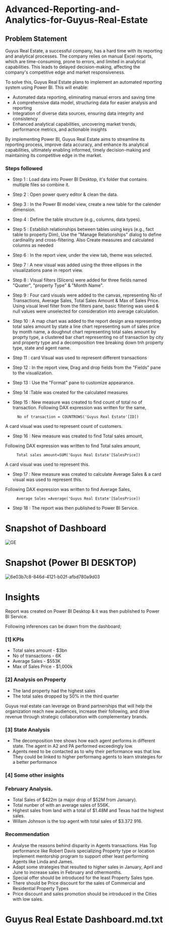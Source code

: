 # Advanced-Reporting-and-Analytics-for-Guyus-Real-Estate

## Problem Statement

Guyus Real Estate, a successful company, has a hard time with its reporting and analytical processes. The company relies on manual Excel reports, which are time-consuming, prone to errors, and limited in analytical capabilities. This leads to delayed decision-making, affecting the company's competitive edge and market responsiveness.

To solve this, Guyus Real Estate plans to implement an automated reporting system using Power BI. This will enable:

- Automated data reporting, eliminating manual errors and saving time
- A comprehensive data model, structuring data for easier analysis and reporting
- Integration of diverse data sources, ensuring data integrity and consistency
- Enhanced analytical capabilities, uncovering market trends, performance metrics, and actionable insights

By implementing Power BI, Guyus Real Estate aims to streamline its reporting process, improve data accuracy, and enhance its analytical capabilities, ultimately enabling informed, timely decision-making and maintaining its competitive edge in the market.

### Steps followed 

- Step 1 : Load data into Power BI Desktop, it's folder that contains multiple files so  combine it.
- Step 2 : Open power query editor & clean the data.
- Step 3 : In the Power BI model view, create a new table for the calender dimension.
- Step 4 :  Define the table structure (e.g., columns, data types).
- Step 5 :  Establish relationships between tables using keys (e.g., fact table to property Dim), Use the "Manage Relationships" dialog to define cardinality and cross-filtering. Also Create measures and calculated columns as needed
- Step 6 : In the report view, under the view tab, theme was selected.
- Step 7 :  A new visual was added using the three ellipses in the visualizations pane in report view. 
- Step 8 : Visual filters (Slicers) were added for three fields named "Quater", "property Type" & "Month Name".
- Step 9 : Four card visuals were added to the canvas, representing No of Transactions, Average Sales, Total Sales Amount & Max of Sales Price.
           Using visual level filter from the filters pane, basic filtering was used & null values were unselected for consideration into average calculation.
           
- Step 10 : A map chart was added to the report design area representing total sales amount by state a line chart representing sum of sales price by month name, a doughnut chart representing total sales amount by proprty type, a clustered bar chart representing no of transaction by city and property type and a decomposition tree breaking down tnh property type, state and agent name.
- Step 11 : card Visual was used to represent different transactions 
 

- Step 12 : In the report view, Drag and drop fields from the "Fields" pane to the visualization.
- Step 13 : Use the "Format" pane to customize appearance. 
- Step 14 :Table was created for the calculated measures

- Step 15 : New measure was created to find count of total no of transaction.
Following DAX expression was written for the same,
        
        No of transaction = COUNTROWS('Guyus Real Estate'[ID])
        
A card visual was used to represent count of customers.

        
 - Step 16 : New measure was created to find  Total sales amount,
 
 Following DAX expression was written to find Total sales amount,
 
         Total sales amount=SUM('Guyus Real Estate'[SalesPrice])
 
 A card visual was used to represent this.
 
 
 - Step 17 : New measure was created to calculate Average Sales & a card visual was used to represent this.
 
 Following DAX expression was written to find Average Sales,
 
         Average Sales =Average('Guyus Real Estate'[SalesPrice])
    
 
 
 - Step 18 : The report was then published to Power BI Service.
 
 

# Snapshot of Dashboard 

![GE](https://github.com/user-attachments/assets/b65a9bbd-5394-4775-8b10-2c97146960bf)

 #  Snapshot (Power BI DESKTOP)

 
![6e03b7c8-846d-4121-b02f-afbd780a9d03](https://github.com/user-attachments/assets/42e8368a-26df-4cbe-a312-37061315dc60)

# Insights

 Report was created on Power BI Desktop & it was then published to Power BI Service.

Following inferences can be drawn from the dashboard;

### [1] KPIs
- Total sales amount - $3bn
- No of transactions - 6K
- Average Sales - $553K
- Max of Sales Price - $1,000k


   
           
### [2] Analysis on Property
- The land property had the highest sales
- The total sales dropped by 50% in the third quarter

Guyus real estate can leverage on Brand partnerships that will help the organization reach new audiences, increase their following, and drive revenue through strategic collaboration 
with complementary brands.

  ### [3] State Analysis
  
- The decomposition tree shows how each agent performs in different state. The agent in A2 and PA performed exceedingly low.
- Agents need to be contacted as to why their performance was that low. They could be linked to higher performang agents to learn strategies for a better performance

 ### [4] Some other insights
 
 ### February Analysis.
- Total Sales of $422m (a major drop of $52M from January).
- Total nunber of with an average sales of 556K.
- Highest sales from land with a total of $1.48M and Texas had the highest sales.
- Willam Johnson is the top agent with total sales of $3.372 916.
 
 ### Recommendation
 - Analyse the reasons behind disparity in Agents transactions. Has Top performance like Robert Davis specializing Property type or location Implement mentorship program to support other least performing Agents like  Linda and James.
- Adapt some strategies that resulted to higher sales in January, April and June to increase sales
in February and othermonths.
- Special offer should be introduced for the least Property Sales type.
- There should be Price discount for the sales of Commercial
and Residential Property Types
- Price discount and sales promotion should be introduced in the Cities with low sales.


# Guyus Real Estate Dashboard.md.txt
